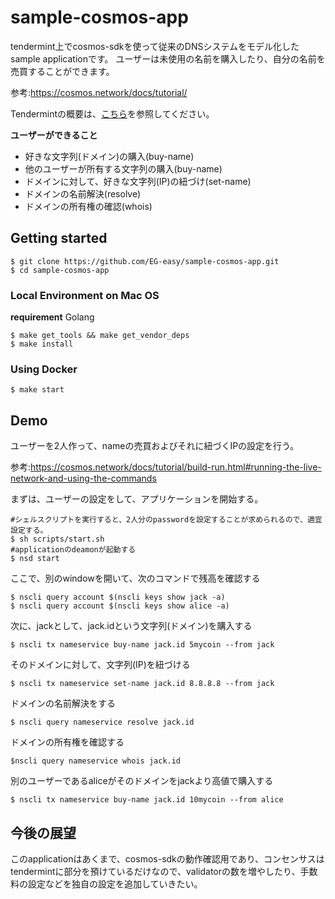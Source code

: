 # sample-cosmos-app
tendermint上でcosmos-sdkを使って従来のDNSシステムをモデル化したsample applicationです。
ユーザーは未使用の名前を購入したり、自分の名前を売買することができます。

参考:https://cosmos.network/docs/tutorial/

Tendermintの概要は、[こちら](./docs/tendermint-overview.md)を参照してください。

**ユーザーができること**
- 好きな文字列(ドメイン)の購入(buy-name)
- 他のユーザーが所有する文字列の購入(buy-name)
- ドメインに対して、好きな文字列(IP)の紐づけ(set-name)
- ドメインの名前解決(resolve)
- ドメインの所有権の確認(whois)

## Getting started
```
$ git clone https://github.com/EG-easy/sample-cosmos-app.git
$ cd sample-cosmos-app
```

### Local Environment on Mac OS
**requirement**
Golang 

```
$ make get_tools && make get_vendor_deps
$ make install
```

### Using Docker
```
$ make start
```

## Demo
ユーザーを2人作って、nameの売買およびそれに紐づくIPの設定を行う。

参考:https://cosmos.network/docs/tutorial/build-run.html#running-the-live-network-and-using-the-commands

まずは、ユーザーの設定をして、アプリケーションを開始する。
```
#シェルスクリプトを実行すると、2人分のpasswordを設定することが求められるので、適宜設定する。
$ sh scripts/start.sh
#applicationのdeamonが起動する
$ nsd start 
```

ここで、別のwindowを開いて、次のコマンドで残高を確認する
```
$ nscli query account $(nscli keys show jack -a) 
$ nscli query account $(nscli keys show alice -a)
```
次に、jackとして、jack.idという文字列(ドメイン)を購入する
```
$ nscli tx nameservice buy-name jack.id 5mycoin --from jack
```

そのドメインに対して、文字列(IP)を紐づける
```
$ nscli tx nameservice set-name jack.id 8.8.8.8 --from jack 
```

ドメインの名前解決をする
```
$ nscli query nameservice resolve jack.id
```

ドメインの所有権を確認する
```
$nscli query nameservice whois jack.id
```

別のユーザーであるaliceがそのドメインをjackより高値で購入する
```
$ nscli tx nameservice buy-name jack.id 10mycoin --from alice 
```

## 今後の展望
このapplicationはあくまで、cosmos-sdkの動作確認用であり、コンセンサスはtendermintに部分を預けているだけなので、validatorの数を増やしたり、手数料の設定などを独自の設定を追加していきたい。
